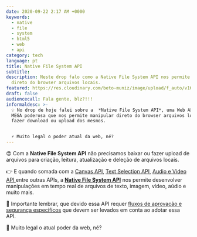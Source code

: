 ```yaml
---
date: 2020-09-22 2:17 AM +0000
keywords:
  - native
  - file
  - system
  - html5
  - web
  - api
category: tech
language: pt
title: Native File System API
subtitle:
description: Neste drop falo como a Native File System API nos permite manipular
  direto do browser arquivos locais.
featured: https://res.cloudinary.com/beto-muniz/image/upload/f_auto/v1600655039/Titulo_Site_vpma6f.jpg
draft: false
audiencecall: Fala gente, blz?!!!
informaldesc: >-
  💡 No drop de hoje falei sobre a  *Native File System API*, uma Web API SUPER
  MEGA poderosa que nos permite manipular direto do browser arquivos locais sem
  fazer download ou upload dos mesmos. 


  ⚡️ Muito legal o poder atual da web, né?
---
```


😍 Com a **Native File System API** não precisamos baixar ou fazer upload de arquivos para criação, leitura, atualização e deleção de arquivos locais.

👉 E quando somada com a [Canvas API](https://developer.mozilla.org/pt-BR/docs/Web/HTML/Canvas), [Text Selection API](https://developer.mozilla.org/en-US/docs/Web/API/Selection_API), [Audio e Video API ](https://developer.mozilla.org/en-US/docs/Web/Guide/Audio_and_video_manipulation)entre outras APIs, a **[Native File System API](https://web.dev/native-file-system/)** nos permite desenvolver manipulações em tempo real de arquivos de texto, imagem, vídeo, aúdio e muito mais.

🔐 Importante lembrar, que devido essa API requer [fluxos de aprovacão e segurança especifícos](https://web.dev/native-file-system/#security-considerations) que devem ser levados em conta ao adotar essa API.

🎩 Muito legal o atual poder da web, né?
